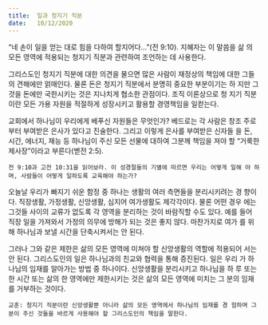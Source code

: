 ```yaml
---
title:  일과 청지기 직분
date:   10/12/2020
---
```


“네 손이 일을 얻는 대로 힘을 다하여 할지어다…”(전 9:10). 지혜자는 이 말씀을 삶 의 모든 영역에 적용되는 청지기 직분과 관련하여 조언하는 데 사용한다.

그리스도인 청지기 직분에 대한 의견을 물으면 많은 사람이 재정상의 책임에 대한 그들의 견해에만 얽매인다. 물론 돈은 청지기 직분에서 분명히 중요한 부분이기는 하 지만 그것을 돈에만 국한시키는 것은 지나치게 협소한 관점이다. 조직 이론상으로 청 지기 직분이란 모든 가용 자원을 적절하게 성장시키고 활용할 경영책임을 일컫는다.

교회에서 하나님이 우리에게 베푸신 자원들은 무엇인가? 베드로는 각 사람은 창조 주로부터 부여받은 은사가 있다고 진술한다. 그리고 이렇게 은사를 부여받은 신자들 을 돈, 시간, 에너지, 재능 등 하나님이 주신 모든 선물에 대하여 그분께 책임을 져야 할 “거룩한 제사장”이라고 부른다(벧전 2:5).

`전 9:10과 고전 10:31을 읽어보라. 이 성경절들의 기별에 따르면 우리는 어떻게 일해 야 하며, 사람들이 어떻게 일하도록 교육해야 하는가?`

오늘날 우리가 빠지기 쉬운 함정 중 하나는 생활의 여러 측면들을 분리시키려는 경 향이다. 직장생활, 가정생활, 신앙생활, 심지어 여가생활도 제각각이다. 물론 어떤 경우 에는 그것들 사이의 교류가 없도록 각 영역을 분리하는 것이 바람직할 수도 있다. 예를 들어 직장 일을 가져와서 가정의 의무에 방해가 되는 것은 좋지 않다. 마찬가지로 여가 를 위해 하나님과 보낼 시간을 단축시켜서는 안 된다.

그러나 그와 같은 제한은 삶의 모든 영역에 미쳐야 할 신앙생활의 역할에 적용되어 서는 안 된다. 그리스도인의 일은 하나님과의 친교와 협력을 통해 증진된다. 일은 우리 가 하나님의 임재를 알아가는 방법 중 하나이다. 신앙생활을 분리시키고 하나님을 하 루 또는 한 시간 또는 삶의 한 영역에만 제한시키는 것은 삶의 모든 영역에 미치는 그 분의 임재를 거부하는 것이다.

`교훈: 청지기 직분이란 신앙생활뿐 아니라 삶의 모든 영역에서 하나님의 임재를 경 험하며 그분이 주신 것들을 바르게 사용해야 할 그리스도인의 책임을 말한다.`